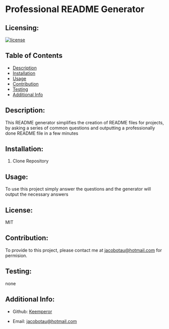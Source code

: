 # Professional README Generator

  ## Licensing:
  [![license](https://img.shields.io/badge/license-MIT-blue)](https://shields.io)

  ## Table of Contents 
  - [Description](#description)
  - [Installation](#installation)
  - [Usage](#guidelines)
  - [Contribution](#contribution)
  - [Testing](#testing)
  - [Additional Info](#additional-info)

  ## Description:
  This README generator simplifies the creation of README files for projects,  by asking a series of common questions and outputting a professionally done README file in a  few minutes

  ## Installation:
  1) Clone Repository

  ## Usage:
  To use this project simply answer the questions and the generator will output  the necessary answers

  ## License:
  MIT

  ## Contribution:
  To provide to this project, please contact me at jacobotau@hotmail.com for  permision.

  ## Testing:
  none

  ## Additional Info:
  - Github: [Keemperor](https://github.com/Keemperor)

  - Email: jacobotau@hotmail.com 